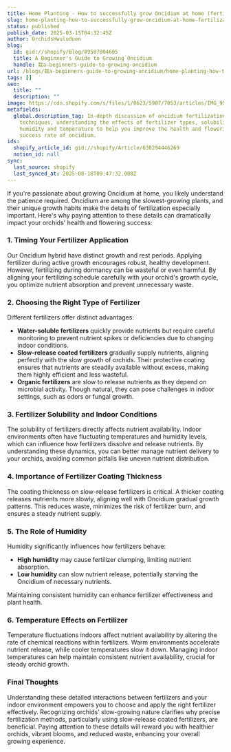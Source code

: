 ```yaml
---
title: Home Planting - How to successfully grow Oncidium at home (fertilization)
slug: home-planting-how-to-successfully-grow-oncidium-at-home-fertilization
status: published
publish_date: 2025-03-15T04:32:45Z
author: OrchidsHwuluduen
blog:
  id: gid://shopify/Blog/89507004605
  title: A Beginner's Guide to Growing Oncidium
  handle: 栽a-beginners-guide-to-growing-oncidium
url: /blogs/栽a-beginners-guide-to-growing-oncidium/home-planting-how-to-successfully-grow-oncidium-at-home-fertilization
tags: []
seo:
  title: ""
  description: ""
image: https://cdn.shopify.com/s/files/1/0623/5907/7053/articles/IMG_9597.jpg?v=1742375886
metafields:
  global.description_tag: In-depth discussion of oncidium fertilization
    techniques, understanding the effects of fertilizer types, solubility,
    humidity and temperature to help you improve the health and flowering
    success rate of oncidium.
ids:
  shopify_article_id: gid://shopify/Article/630294446269
  notion_id: null
sync:
  last_source: shopify
  last_synced_at: 2025-08-18T09:47:32.008Z
---
```


If you're passionate about growing Oncidium at home, you likely understand the patience required. Oncidium are among the slowest-growing plants, and their unique growth habits make the details of fertilization especially important. Here's why paying attention to these details can dramatically impact your orchids' health and flowering success:  
  

### 1\. Timing Your Fertilizer Application

Our Oncidium hybrid have distinct growth and rest periods. Applying fertilizer during active growth encourages robust, healthy development. However, fertilizing during dormancy can be wasteful or even harmful. By aligning your fertilizing schedule carefully with your orchid's growth cycle, you optimize nutrient absorption and prevent unnecessary waste.  
  

### 2\. Choosing the Right Type of Fertilizer

Different fertilizers offer distinct advantages:

*   **Water-soluble fertilizers** quickly provide nutrients but require careful monitoring to prevent nutrient spikes or deficiencies due to changing indoor conditions.
*   **Slow-release coated fertilizers** gradually supply nutrients, aligning perfectly with the slow growth of orchids. Their protective coating ensures that nutrients are steadily available without excess, making them highly efficient and less wasteful.
*   **Organic fertilizers** are slow to release nutrients as they depend on microbial activity. Though natural, they can pose challenges in indoor settings, such as odors or fungal growth.  
      
    

### 3\. Fertilizer Solubility and Indoor Conditions

The solubility of fertilizers directly affects nutrient availability. Indoor environments often have fluctuating temperatures and humidity levels, which can influence how fertilizers dissolve and release nutrients. By understanding these dynamics, you can better manage nutrient delivery to your orchids, avoiding common pitfalls like uneven nutrient distribution.  
  

### 4\. Importance of Fertilizer Coating Thickness

The coating thickness on slow-release fertilizers is critical. A thicker coating releases nutrients more slowly, aligning well with Oncidium gradual growth patterns. This reduces waste, minimizes the risk of fertilizer burn, and ensures a steady nutrient supply.  
  

### 5\. The Role of Humidity

Humidity significantly influences how fertilizers behave:

*   **High humidity** may cause fertilizer clumping, limiting nutrient absorption.
*   **Low humidity** can slow nutrient release, potentially starving the Oncidium of necessary nutrients.

Maintaining consistent humidity can enhance fertilizer effectiveness and plant health.  
  

### 6\. Temperature Effects on Fertilizer

Temperature fluctuations indoors affect nutrient availability by altering the rate of chemical reactions within fertilizers. Warm environments accelerate nutrient release, while cooler temperatures slow it down. Managing indoor temperatures can help maintain consistent nutrient availability, crucial for steady orchid growth.  
  

### Final Thoughts

Understanding these detailed interactions between fertilizers and your indoor environment empowers you to choose and apply the right fertilizer effectively. Recognizing orchids' slow-growing nature clarifies why precise fertilization methods, particularly using slow-release coated fertilizers, are beneficial. Paying attention to these details will reward you with healthier orchids, vibrant blooms, and reduced waste, enhancing your overall growing experience.